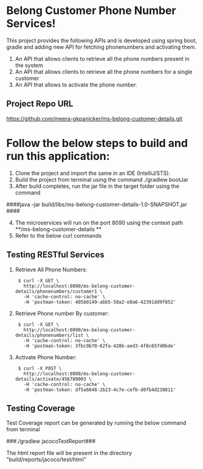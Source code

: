 # Belong Customer Phone Number Services!

This project provides the following APIs and is developed using spring boot, gradle and adding new API for fetching phonenumbers and activating them.

1. An API that allows clients to retrieve all the phone numbers present in the system
2. An API that allows clients to retrieve all the phone numbers for a single customer 
3. An API that allows to activate the phone number.

## Project Repo URL
https://github.com/meera-gkpanicker/ms-belong-customer-details.git

# Follow the below steps to build and run this application:

1. Clone the project and import the same in an IDE (IntelliJ/STS).
2. Build the project from terminal using the command ./gradlew bootJar 
3. After build completes, run the jar file in the target folder using the command

####java -jar build/libs/ms-belong-customer-details-1.0-SNAPSHOT.jar ####

4. The microservices will run on the port 8090 using the context path **/ms-belong-customer-details **
7. Refer to the below curl commands

## Testing RESTful Services

1. Retrieve All Phone Numbers:
		
		$ curl -X GET \
          http://localhost:8090/ms-belong-customer-details/phonenumbers/customer1 \
          -H 'cache-control: no-cache' \
          -H 'postman-token: 405b0149-abb5-58a2-e0a6-42391dd9f852'

		

2. Retrieve Phone number By customer:

        $ curl -X GET \
          http://localhost:8090/ms-belong-customer-details/phonenumbers/list \
          -H 'cache-control: no-cache' \
          -H 'postman-token: 3fbc9b70-62fa-428b-aed3-4f8c657d0bde'



3. Activate Phone Number:

        $ curl -X POST \
          http://localhost:8090/ms-belong-customer-details/activate/456789003 \
          -H 'cache-control: no-cache' \
          -H 'postman-token: df5a6648-2b23-4c7e-cefb-d0fb4d238811'

## Testing Coverage
Test Coverage report can be generated by running the below command from terminal

###./gradlew jacocoTestReport###

The html report file will be present in the directory "build/reports/jacoco/test/html"